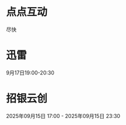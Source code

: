 # 点点互动
尽快


# 迅雷
9月17日19:00-20:30
# 招银云创
2025年09月15日 17:00 - 2025年09月15日 23:30
<!--stackedit_data:
eyJoaXN0b3J5IjpbLTIwNTU4NTgyMzUsMTU1NzYzNjIzNywtMj
UwMDIxMjYxLDIwODM1MjcxOSwtMTIzNTU1NjY5NSwxNDA3NDA1
MTA1LDEzNTcyNjQ0NjJdfQ==
-->